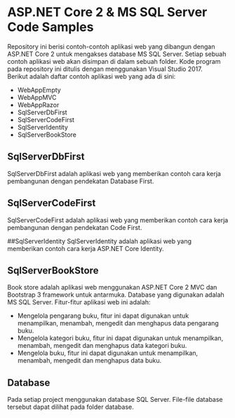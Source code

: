 # ASP.NET Core 2 & MS SQL Server Code Samples
Repository ini berisi contoh-contoh aplikasi web yang dibangun dengan ASP.NET Core 2 untuk mengakses database MS SQL Server.  Setiap sebuah contoh aplikasi web akan disimpan di dalam sebuah folder.  Kode program pada repository ini ditulis dengan menggunakan Visual Studio 2017.  
Berikut adalah daftar contoh aplikasi web yang ada di sini:
- WebAppEmpty
- WebAppMVC
- WebAppRazor
- SqlServerDbFirst
- SqlServerCodeFirst
- SqlServerIdentity
- SqlServerBookStore

## SqlServerDbFirst
SqlServerDbFirst adalah aplikasi web yang memberikan contoh cara kerja pembangunan dengan pendekatan Database First.

## SqlServerCodeFirst
SqlServerCodeFirst adalah aplikasi web yang memberikan contoh cara kerja pembangunan dengan pendekatan Code First.

##SqlServerIdentity
SqlServerIdentity adalah aplikasi web yang memberikan contoh cara kerja ASP.NET Core Identity.

## SqlServerBookStore
Book store adalah aplikasi web menggunakan ASP.NET Core 2 MVC dan Bootstrap 3 framework untuk antarmuka. Database yang digunakan adalah MS SQL Server. Fitur-fitur aplikasi web ini adalah:
- Mengelola pengarang buku, fitur ini dapat digunakan untuk menampilkan, menambah, mengedit dan menghapus data pengarang buku.
- Mengelola kategori buku, fitur ini dapat digunakan untuk menampilkan, menambah, mengedit dan menghapus data kategori buku.
- Mengelola buku, fitur ini dapat digunakan untuk menampilkan, menambah, mengedit dan menghapus data buku.

## Database
Pada setiap project menggunakan database SQL Server.  File-file database tersebut dapat dilihat pada folder database. 
